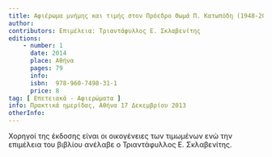 ```yaml
---
title: Αφιέρωμα μνήμης και τιμής στον Πρόεδρο Θωμά Π. Κατωπόδη (1948-2013) και στον Αντιπρόεδρο Γεώργιο Π. Ροντογιάννη (1945-2013)
author: 
contributors: Επιμέλεια: Τριαντάφυλλος Ε. Σκλαβενίτης
editions: 
    - number: 1
      date: 2014
      place: Αθήνα
      pages: 79
      info: 
      isbn:  978-960-7498-31-1
      price: 8
tag: [ Επετειακά - Αφιερώματα ]
info: Πρακτικά ημερίδας, Αθήνα 17 Δεκεμβρίου 2013
otherInfo:
---
```


Χορηγοί της έκδοσης είναι οι οικογένειες των τιμωμένων ενώ την επιμέλεια του βιβλίου ανέλαβε ο Τριαντάφυλλος Ε. Σκλαβενίτης.
